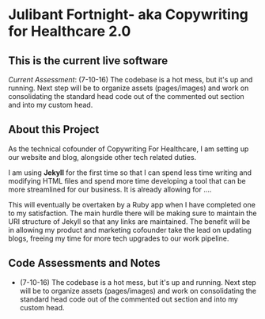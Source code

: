 # Julibant Fortnight- aka Copywriting for Healthcare 2.0
## This is the current live software

_Current Assessment_: (7-10-16) The codebase is a hot mess, but it's up and running. Next step will be to organize assets (pages/images) and work on consolidating the standard head code out of the commented out section and into my custom head. 

## About this Project
As the technical cofounder of Copywriting For Healthcare, I am setting up our website and blog, alongside other tech related duties. 

I am using __Jekyll__ for the first time so that I can spend less time writing and modifying HTML files and spend more time developing a tool that can be more streamlined for our business. It is already allowing for ....

This will eventually be overtaken by a Ruby app when I have completed one to my satisfaction. The main hurdle there will be making sure to maintain the URI structure of Jekyll so that any links are maintained. The benefit will be in allowing my product and marketing cofounder take the lead on updating blogs, freeing my time for more tech upgrades to our work pipeline. 

## Code Assessments and Notes

* (7-10-16) The codebase is a hot mess, but it's up and running. Next step will be to organize assets (pages/images) and work on consolidating the standard head code out of the commented out section and into my custom head. 
